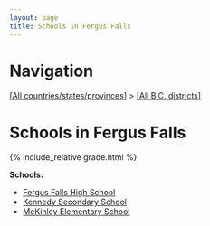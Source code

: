 ```yaml
---
layout: page
title: Schools in Fergus Falls
---
```

# Navigation

[[All countries/states/provinces]](../..) > [[All B.C. districts]](..)

# Schools in Fergus Falls

{% include_relative grade.html %}

**Schools:**

- [Fergus Falls High School](Fergus_Falls_High_School.md)
- [Kennedy Secondary School](Kennedy_Secondary_School.md)
- [McKinley Elementary School](McKinley_Elementary_School.md)
